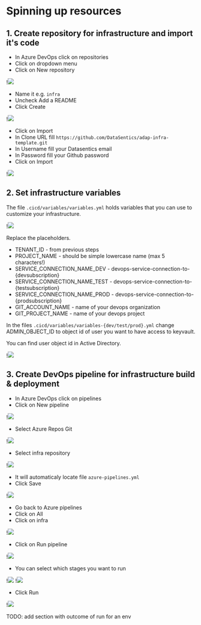 # Spinning up resources

## 1. Create repository for infrastructure and import it's code

- In Azure DevOps click on repositories
- Click on dropdown menu
- Click on New repository

!![](../images/resources_step1.png)

- Name it e.g. `infra`
- Uncheck Add a README
- Click Create

!![](../images/resources_step2.png)

- Click on Import
- In Clone URL fill `https://github.com/DataSentics/adap-infra-template.git`
- In Username fill your Datasentics email
- In Password fill your Github password
- Click on Import

!![](../images/resources_step3.png)

## 2. Set infrastructure variables

The file `.cicd/variables/variables.yml` holds variables that you can use to customize your infrastructure.

!![](../images/resources_step4.png)

Replace the placeholders.

- TENANT_ID - from previous steps
- PROJECT_NAME - should be simple lowercase name (max 5 characters!)
- SERVICE_CONNECTION_NAME_DEV - devops-service-connection-to-{devsubscription}
- SERVICE_CONNECTION_NAME_TEST - devops-service-connection-to-{testsubscription}
- SERVICE_CONNECTION_NAME_PROD - devops-service-connection-to-{prodsubscription}
- GIT_ACCOUNT_NAME - name of your devops organization
- GIT_PROJECT_NAME - name of your devops project

In the files `.cicd/variables/variables-{dev/test/prod}.yml` change ADMIN_OBJECT_ID to object id of user you want to have access to keyvault.

You can find user object id in Active Directory.

!![](../images/user_object_id.png)

## 3. Create DevOps pipeline for infrastructure build & deployment

- In Azure DevOps click on pipelines
- Click on New pipeline

!![](../images/resources_step5.png)

- Select Azure Repos Git

!![](../images/resources_step6.png)

- Select infra repository

!![](../images/resources_step7.png)

- It will automaticaly locate file `azure-pipelines.yml`
- Click Save

!![](../images/resources_step8.png)

- Go back to Azure pipelines
- Click on All
- Click on infra

!![](../images/resources_step9.png)

- Click on Run pipeline

!![](../images/resources_step10.png)

- You can select which stages you want to run

!![](../images/resources_step11.png)
!![](../images/resources_step12.png)

- Click Run

!![](../images/resources_step13.png)


TODO: add section with outcome of run for an env
